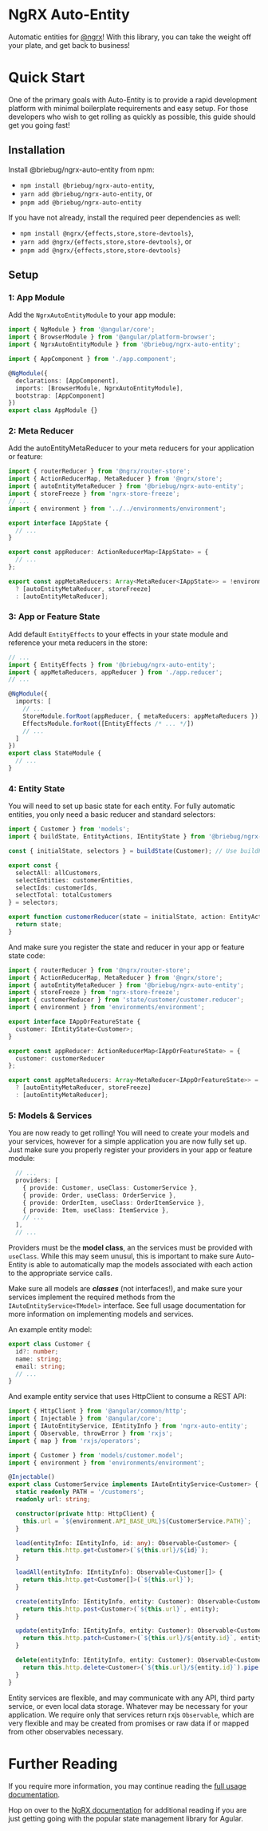 # NgRX Auto-Entity

Automatic entities for [@ngrx](https://github.com/ngrx/platform)! With this library,
you can take the weight off your plate, and get back to business!

# Quick Start

One of the primary goals with Auto-Entity is to provide a rapid development platform
with minimal boilerplate requirements and easy setup. For those developers who wish
to get rolling as quickly as possible, this guide should get you going fast!

## Installation

Install @briebug/ngrx-auto-entity from npm:

- `npm install @briebug/ngrx-auto-entity`,
- `yarn add @briebug/ngrx-auto-entity`, or
- `pnpm add @briebug/ngrx-auto-entity`

If you have not already, install the required peer dependencies as well:

- `npm install @ngrx/{effects,store,store-devtools}`,
- `yarn add @ngrx/{effects,store,store-devtools}`, or
- `pnpm add @ngrx/{effects,store,store-devtools}`
 
## Setup

### 1: App Module

Add the `NgrxAutoEntityModule` to your app module:

```typescript
import { NgModule } from '@angular/core';
import { BrowserModule } from '@angular/platform-browser';
import { NgrxAutoEntityModule } from '@briebug/ngrx-auto-entity';

import { AppComponent } from './app.component';

@NgModule({
  declarations: [AppComponent],
  imports: [BrowserModule, NgrxAutoEntityModule],
  bootstrap: [AppComponent]
})
export class AppModule {}
```

### 2: Meta Reducer

Add the autoEntityMetaReducer to your meta reducers for your application or
feature:

```typescript
import { routerReducer } from '@ngrx/router-store';
import { ActionReducerMap, MetaReducer } from '@ngrx/store';
import { autoEntityMetaReducer } from '@briebug/ngrx-auto-entity';
import { storeFreeze } from 'ngrx-store-freeze';
// ...
import { environment } from '../../environments/environment';

export interface IAppState {
  // ...
}

export const appReducer: ActionReducerMap<IAppState> = {
  // ...
};

export const appMetaReducers: Array<MetaReducer<IAppState>> = !environment.production
  ? [autoEntityMetaReducer, storeFreeze]
  : [autoEntityMetaReducer];
```

### 3: App or Feature State

Add default `EntityEffects` to your effects in your state module and reference
your meta reducers in the store:

```typescript
// ...
import { EntityEffects } from '@briebug/ngrx-auto-entity';
import { appMetaReducers, appReducer } from './app.reducer';
// ...

@NgModule({
  imports: [
    // ...
    StoreModule.forRoot(appReducer, { metaReducers: appMetaReducers }),
    EffectsModule.forRoot([EntityEffects /* ... */])
    // ...
  ]
})
export class StateModule {
  // ...
}
```

### 4: Entity State

You will need to set up basic state for each entity. For fully automatic entities, you
only need a basic reducer and standard selectors:

```typescript
import { Customer } from 'models';
import { buildState, EntityActions, IEntityState } from '@briebug/ngrx-auto-entity';

const { initialState, selectors } = buildState(Customer); // Use buildFeatureState for features!

export const {
  selectAll: allCustomers,
  selectEntities: customerEntities,
  selectIds: customerIds,
  selectTotal: totalCustomers
} = selectors;

export function customerReducer(state = initialState, action: EntityActions<Customer>): IEntityState<Customer> {
  return state;
}
```

And make sure you register the state and reducer in your app or feature state code:

```typescript
import { routerReducer } from '@ngrx/router-store';
import { ActionReducerMap, MetaReducer } from '@ngrx/store';
import { autoEntityMetaReducer } from '@briebug/ngrx-auto-entity';
import { storeFreeze } from 'ngrx-store-freeze';
import { customerReducer } from 'state/customer/customer.reducer';
import { environment } from 'environments/environment';

export interface IAppOrFeatureState {
  customer: IEntityState<Customer>;
}

export const appReducer: ActionReducerMap<IAppOrFeatureState> = {
  customer: customerReducer
};

export const appMetaReducers: Array<MetaReducer<IAppOrFeatureState>> = !environment.production
  ? [autoEntityMetaReducer, storeFreeze]
  : [autoEntityMetaReducer];
```

### 5: Models & Services

You are now ready to get rolling! You will need to create your models and your
services, however for a simple application you are now fully set up. Just make sure
you properly register your providers in your app or feature module:

```typescript
  // ...
  providers: [
    { provide: Customer, useClass: CustomerService },
    { provide: Order, useClass: OrderService },
    { provide: OrderItem, useClass: OrderItemService },
    { provide: Item, useClass: ItemService },
    // ...
  ],
  // ...
```

Providers must be the **model class**, an the services must be provided with `useClass`. While
this may seem unusul, this is important to make sure Auto-Entity is able to automatically
map the models associated with each action to the appropriate service calls.

Make sure all models are _**classes**_ (not interfaces!), and make sure your services
implement the required methods from the `IAutoEntityService<TModel>` interface. See full
usage documentation for more information on implementing models and services.

An example entity model:

```typescript
export class Customer {
  id?: number;
  name: string;
  email: string;
  // ...
}
```

And example entity service that uses HttpClient to consume a REST API:

```typescript
import { HttpClient } from '@angular/common/http';
import { Injectable } from '@angular/core';
import { IAutoEntityService, IEntityInfo } from 'ngrx-auto-entity';
import { Observable, throwError } from 'rxjs';
import { map } from 'rxjs/operators';

import { Customer } from 'models/customer.model';
import { environment } from 'environments/environment';

@Injectable()
export class CustomerService implements IAutoEntityService<Customer> {
  static readonly PATH = '/customers';
  readonly url: string;

  constructor(private http: HttpClient) {
    this.url = `${environment.API_BASE_URL}${CustomerService.PATH}`;
  }

  load(entityInfo: IEntityInfo, id: any): Observable<Customer> {
    return this.http.get<Customer>(`${this.url}/${id}`);
  }

  loadAll(entityInfo: IEntityInfo): Observable<Customer[]> {
    return this.http.get<Customer[]>(`${this.url}`);
  }

  create(entityInfo: IEntityInfo, entity: Customer): Observable<Customer> {
    return this.http.post<Customer>(`${this.url}`, entity);
  }

  update(entityInfo: IEntityInfo, entity: Customer): Observable<Customer> {
    return this.http.patch<Customer>(`${this.url}/${entity.id}`, entity);
  }

  delete(entityInfo: IEntityInfo, entity: Customer): Observable<Customer> {
    return this.http.delete<Customer>(`${this.url}/${entity.id}`).pipe(map(() => entity));
  }
}
```

Entity services are flexible, and may communicate with any API, third party service,
or even local data storage. Whatever may be necessary for your application. We
require only that services return rxjs `Observable`, which are very flexible
and may be created from promises or raw data if or mapped from other observables necessary.

# Further Reading

If you require more information, you may continue reading the [full usage documentation](USAGE.md).

Hop on over to the [NgRX documentation](https://github.com/ngrx/platform) for additional reading if you are just getting going with the popular state management library for Agular.
